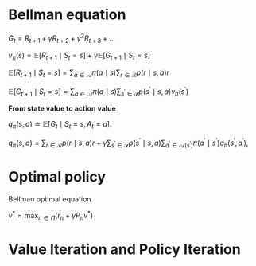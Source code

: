 # Bellman equation

$G_t=R_{t+1}+\gamma R_{t+2}+\gamma^2 R_{t+3}+\ldots$

$v_{\pi}(s)=\mathbb{E}\left[R_{t+1} \mid S_t=s\right]+\gamma \mathbb{E}\left[G_{t+1} \mid S_t=s\right]$

$\mathbb{E}\left[R_{t+1} \mid S_t=s\right]=\sum_{a \in \mathcal{A}} \pi(a \mid s) \sum_{r \in \mathcal{R}} p(r \mid s, a) r$

$\mathbb{E}\left[G_{t+1} \mid S_t=s\right]=\sum_{a \in \mathcal{A}} \pi(a \mid s) \sum_{s^{\prime} \in \mathcal{S}} p\left(s^{\prime} \mid s, a\right) v_\pi\left(s^{\prime}\right)$



**From state value to action value**  

$q_\pi(s, a) \doteq \mathbb{E}\left[G_t \mid S_t=s, A_t=a\right]$.

$q_\pi(s, a)=\sum_{r \in \mathcal{R}} p(r \mid s, a) r+\gamma \sum_{s^{\prime} \in \mathcal{S}} p\left(s^{\prime} \mid s, a\right) \sum_{a^{\prime} \in \mathcal{A}\left(s^{\prime}\right)} \pi\left(a^{\prime} \mid s^{\prime}\right) q_\pi\left(s^{\prime}, a^{\prime}\right)$,



# Optimal policy

Bellman optimal equation 

$v^*=\max _{\pi \in \Pi}\left(r_\pi+\gamma P_\pi v^*\right)$



# Value Iteration and Policy Iteration



